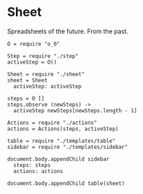 Sheet
=====

Spreadsheets of the future. From the past.

    O = require "o_0"

    Step = require "./step"
    activeStep = O()

    Sheet = require "./sheet"
    sheet = Sheet
      activeStep: activeStep

    steps = O []
    steps.observe (newSteps) ->
      activeStep newSteps[newSteps.length - 1]

    Actions = require "./actions"
    actions = Actions(steps, activeStep)

    table = require "./templates/table"
    sidebar = require "./templates/sidebar"

    document.body.appendChild sidebar
      steps: steps
      actions: actions

    document.body.appendChild table(sheet)

